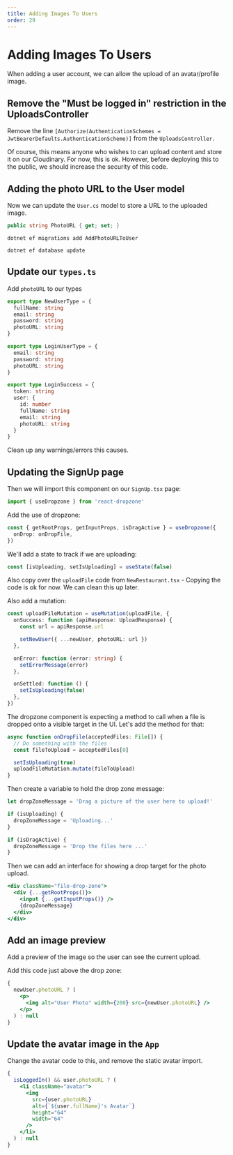```yaml
---
title: Adding Images To Users
order: 29
---
```


# Adding Images To Users

When adding a user account, we can allow the upload of an avatar/profile image.

## Remove the "Must be logged in" restriction in the UploadsController

Remove the line
`[Authorize(AuthenticationSchemes = JwtBearerDefaults.AuthenticationScheme)]`
from the `UploadsController`.

Of course, this means anyone who wishes to can upload content and store it on
our Cloudinary. For now, this is ok. However, before deploying this to the
public, we should increase the security of this code.

## Adding the photo URL to the User model

Now we can update the `User.cs` model to store a URL to the uploaded image.

```csharp
public string PhotoURL { get; set; }
```

```shell
dotnet ef migrations add AddPhotoURLToUser
```

```shell
dotnet ef database update
```

## Update our `types.ts`

Add `photoURL` to our types

```typescript
export type NewUserType = {
  fullName: string
  email: string
  password: string
  photoURL: string
}

export type LoginUserType = {
  email: string
  password: string
  photoURL: string
}

export type LoginSuccess = {
  token: string
  user: {
    id: number
    fullName: string
    email: string
    photoURL: string
  }
}
```

Clean up any warnings/errors this causes.

## Updating the SignUp page

Then we will import this component on our `SignUp.tsx` page:

```javascript
import { useDropzone } from 'react-dropzone'
```

Add the use of dropzone:

```typescript
const { getRootProps, getInputProps, isDragActive } = useDropzone({
  onDrop: onDropFile,
})
```

We'll add a state to track if we are uploading:

```javascript
const [isUploading, setIsUploading] = useState(false)
```

Also copy over the `uploadFile` code from `NewRestaurant.tsx` - Copying the code
is ok for now. We can clean this up later.

Also add a mutation:

```typescript
const uploadFileMutation = useMutation(uploadFile, {
  onSuccess: function (apiResponse: UploadResponse) {
    const url = apiResponse.url

    setNewUser({ ...newUser, photoURL: url })
  },

  onError: function (error: string) {
    setErrorMessage(error)
  },

  onSettled: function () {
    setIsUploading(false)
  },
})
```

The dropzone component is expecting a method to call when a file is dropped onto
a visible target in the UI. Let's add the method for that:

```javascript
async function onDropFile(acceptedFiles: File[]) {
  // Do something with the files
  const fileToUpload = acceptedFiles[0]

  setIsUploading(true)
  uploadFileMutation.mutate(fileToUpload)
}
```

Then create a variable to hold the drop zone message:

```javascript
let dropZoneMessage = 'Drag a picture of the user here to upload!'

if (isUploading) {
  dropZoneMessage = 'Uploading...'
}

if (isDragActive) {
  dropZoneMessage = 'Drop the files here ...'
}
```

Then we can add an interface for showing a drop target for the photo upload.

```jsx
<div className="file-drop-zone">
  <div {...getRootProps()}>
    <input {...getInputProps()} />
    {dropZoneMessage}
  </div>
</div>
```

## Add an image preview

Add a preview of the image so the user can see the current upload.

Add this code just above the drop zone:

```jsx
{
  newUser.photoURL ? (
    <p>
      <img alt="User Photo" width={200} src={newUser.photoURL} />
    </p>
  ) : null
}
```

## Update the avatar image in the `App`

Change the avatar code to this, and remove the static avatar import.

```jsx
{
  isLoggedIn() && user.photoURL ? (
    <li className="avatar">
      <img
        src={user.photoURL}
        alt={`${user.fullName}'s Avatar`}
        height="64"
        width="64"
      />
    </li>
  ) : null
}
```

<!-- Adds the ability to upload an avatar for a user -->
<GithubCommitViewer repo="suncoast-devs/TacoTuesday" commit="6eeab0b8d0a20990b8358f8177a5f23295783e7f"/>
